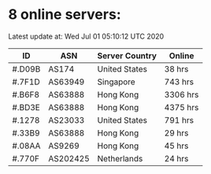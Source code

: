 # 8 online servers:

Latest update at: Wed Jul 01 05:10:12 UTC 2020

| ID | ASN | Server Country | Online |
| -- | --- | -------------- | ------ |
| #.D09B | AS174 | United States | 38 hrs |
| #.7F1D | AS63949 | Singapore | 743 hrs |
| #.B6F8 | AS63888 | Hong Kong | 3306 hrs |
| #.BD3E | AS63888 | Hong Kong | 4375 hrs |
| #.1278 | AS23033 | United States | 791 hrs |
| #.33B9 | AS63888 | Hong Kong | 29 hrs |
| #.08AA | AS9269 | Hong Kong | 45 hrs |
| #.770F | AS202425 | Netherlands | 24 hrs |

